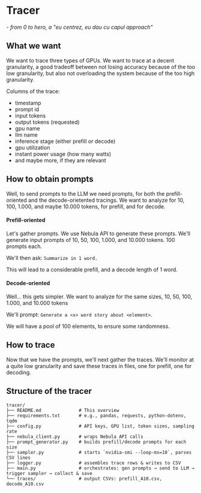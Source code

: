 # Tracer 
_- from 0 to hero, a "eu centrez, eu dau cu capul approach"_

## What we want
We want to trace three types of GPUs. We want to trace at a decent granularity, a good tradeoff between
not losing accuracy because of the too low granularity, but also not overloading the system because of the 
too high granularity.

Columns of the trace:
- timestamp
- prompt id
- input tokens
- output tokens (requested)
- gpu name
- llm name
- inference stage (either prefill or decode)
- gpu utilization
- instant power usage (how many watts)
- and maybe more, if they are relevant

## How to obtain prompts
Well, to send prompts to the LLM we need prompts, for both the prefill-oriented and the decode-orietented tracings.
We want to analyze for 10, 100, 1.000, and maybe 10.000 tokens, for prefill, and for decode.

#### Prefill-oriented
Let's gather prompts. We use Nebula API to generate these prompts. 
We'll generate input prompts of 10, 50, 100, 1.000, and 10.000 tokens. 100 prompts each.

We'll then ask:
```Summarize in 1 word.```

This will lead to a considerable prefill, and a decode length of 1 word.

#### Decode-oriented
Well... this gets simpler. We want to analyze for the same sizes, 10, 50, 100, 1.000, and 10.000 tokens

We'll prompt: ```Generate a <x> word story about <element>```.

We will have a pool of 100 elements, to ensure some randomness.


## How to trace
Now that we have the prompts, we'll next gather the traces. We'll monitor at a quite low granularity and save these
traces in files, one for prefill, one for decoding. 



## Structure of the tracer
```
tracer/
├── README.md              # This overview
├── requirements.txt       # e.g., pandas, requests, python-dotenv, tqdm
├── config.py              # API keys, GPU list, token sizes, sampling rate
├── nebula_client.py       # wraps Nebula API calls
├── prompt_generator.py    # builds prefill/decode prompts for each size
├── sampler.py             # starts `nvidia-smi --loop-ms=10`, parses CSV lines
├── logger.py              # assembles trace rows & writes to CSV
├── main.py                # orchestrates: gen prompts → send to LLM → trigger sampler → collect & save
└── traces/                # output CSVs: prefill_A10.csv, decode_A10.csv
```